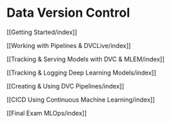 # Data Version Control

[[Getting Started/index]]

[[Working with Pipelines & DVCLive/index]]

[[Tracking & Serving Models with DVC & MLEM/index]]

[[Tracking & Logging Deep Learning Models/index]]

[[Creating & Using DVC Pipelines/index]]

[[CICD Using Continuous Machine Learning/index]]

[[Final Exam MLOps/index]]

